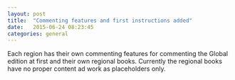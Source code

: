 ```yaml
---
layout: post
title:  "Commenting features and first instructions added"
date:   2015-06-24 08:23:45
categories: general
---
```


Each region has their own commenting features for commenting the Global edition at first and their own regional books. Currently the regional books have no proper content ad work as placeholders only.


[jekyll-gh]: https://github.com/mojombo/jekyll
[jekyll]:    http://jekyllrb.com
